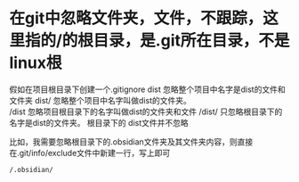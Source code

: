 # 在git中忽略文件夹，文件，不跟踪，这里指的/的根目录，是.git所在目录，不是linux根
假如在项目根目录下创建一个.gitignore
dist     忽略整个项目中名字是dist的文件和文件夹
dist/   忽略整个项目中名字叫做dist的文件夹。  
/dist   忽略项目根目录下的名字叫做dist的文件夹和文件
/dist/    只忽略根目录下的名字是dist的文件夹。  根目录下的 dist文件并不忽略

比如，我需要忽略根目录下的.obsidian文件夹及其文件夹内容，则直接在.git/info/exclude文件中新建一行，写上即可
```markdown
/.obsidian/

```
